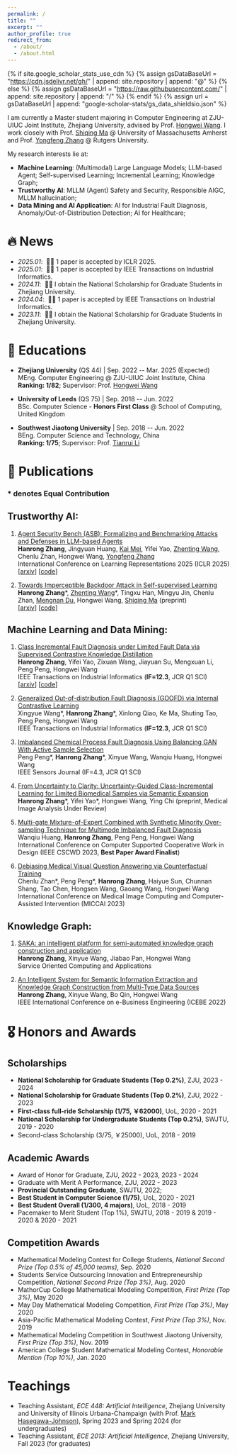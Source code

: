 ```yaml
---
permalink: /
title: ""
excerpt: ""
author_profile: true
redirect_from:
  - /about/
  - /about.html
---
```


{% if site.google_scholar_stats_use_cdn %}
{% assign gsDataBaseUrl = "https://cdn.jsdelivr.net/gh/" | append: site.repository | append: "@" %}
{% else %}
{% assign gsDataBaseUrl = "https://raw.githubusercontent.com/" | append: site.repository | append: "/" %}
{% endif %}
{% assign url = gsDataBaseUrl | append: "google-scholar-stats/gs_data_shieldsio.json" %}

<span class='anchor' id='about-me'></span>

I am currently a Master student majoring in Computer Engineering at ZJU-UIUC Joint Institute, Zhejiang University, advised by Prof. [Hongwei Wang](https://person.zju.edu.cn/en/hwang). I work closely with Prof. [Shiqing Ma](https://people.cs.umass.edu/~shiqingma/) @ University of Massachusetts Amherst and Prof. [Yongfeng Zhang](https://yongfeng.me/) @ Rutgers University.

My research interests lie at:
- **Machine Learning**: (Multimodal) Large Language Models; LLM-based Agent; Self-supervised Learning; Incremental Learning; Knowledge Graph;
- **Trustworthy AI**: MLLM (Agent) Safety and Security, Responsible AIGC, MLLM hallucination;
- **Data Mining and AI Application**: AI for Industrial Fault Diagnosis, Anomaly/Out-of-Distribution Detection; AI for Healthcare;
<!--
My research interest includes neural machine translation and computer vision. I have published more than 100 papers at the top international AI conferences with total <a href='https://scholar.google.com/citations?user=DhtAFkwAAAAJ'>google scholar citations <strong><span id='total_cit'>260000+</span></strong></a> (You can also use google scholar badge <a href='https://scholar.google.com/citations?user=DhtAFkwAAAAJ'><img src="https://img.shields.io/endpoint?url={{ url | url_encode }}&logo=Google%20Scholar&labelColor=f6f6f6&color=9cf&style=flat&label=citations"></a>). -->


# 🔥 News
- *2025.01*: &nbsp;🎉🎉 1 paper is accepted by ICLR 2025.
- *2025.01*: &nbsp;🎉🎉 1 paper is accepted by IEEE Transactions on Industrial Informatics.
- *2024.11*: &nbsp;🎉🎉 I obtain the National Scholarship for Graduate Students in Zhejiang University.
- *2024.04*: &nbsp;🎉🎉 1 paper is accepted by IEEE Transactions on Industrial Informatics.
- *2023.11*: &nbsp;🎉🎉 I obtain the National Scholarship for Graduate Students in Zhejiang University.


# 📖 Educations
- **Zhejiang University** (QS 44) | Sep. 2022 -- Mar. 2025 (Expected)<br>
  MEng. Computer Engineering @ ZJU-UIUC Joint Institute, China<br>
  **Ranking: 1/82**; Supervisor: Prof. [Hongwei Wang](https://person.zju.edu.cn/en/hwang)

- **University of Leeds** (QS 75) | Sep. 2018 -- Jun. 2022<br>
  BSc. Computer Science - **Honors First Class** @ School of Computing, United Kingdom

- **Southwest Jiaotong University** | Sep. 2018 -- Jun. 2022<br>
  BEng. Computer Science and Technology, China<br>
  **Ranking: 1/75**; Supervisor: Prof. [Tianrui Li](https://scholar.google.com/citations?user=CQ1HneMAAAAJ)


# 📝 Publications

### * denotes Equal Contribution

<!-- <div class='paper-box'><div class='paper-box-image'><div><div class="badge">CVPR 2016</div><img src='images/500x300.png' alt="sym" width="100%"></div></div>
<div class='paper-box-text' markdown="1">

[Deep Residual Learning for Image Recognition](https://openaccess.thecvf.com/content_cvpr_2016/papers/He_Deep_Residual_Learning_CVPR_2016_paper.pdf)

**Kaiming He**, Xiangyu Zhang, Shaoqing Ren, Jian Sun

[**Project**](https://scholar.google.com/citations?view_op=view_citation&hl=zh-CN&user=DhtAFkwAAAAJ&citation_for_view=DhtAFkwAAAAJ:ALROH1vI_8AC) <strong><span class='show_paper_citations' data='DhtAFkwAAAAJ:ALROH1vI_8AC'></span></strong>
- Lorem ipsum dolor sit amet, consectetur adipiscing elit. Vivamus ornare aliquet ipsum, ac tempus justo dapibus sit amet.
</div>
</div> -->

<!-- - [Lorem ipsum dolor sit amet, consectetur adipiscing elit. Vivamus ornare aliquet ipsum, ac tempus justo dapibus sit amet](https://github.com), A, B, C, **CVPR 2020** -->
## Trustworthy AI:
1. [Agent Security Bench (ASB): Formalizing and Benchmarking Attacks and Defenses in LLM-based Agents](https://arxiv.org/abs/2410.02644)<br>
**Hanrong Zhang**, Jingyuan Huang, [Kai Mei](https://dongyuanjushi.github.io/), Yifei Yao, [Zhenting Wang](https://zhentingwang.github.io/), Chenlu Zhan, Hongwei Wang, [Yongfeng Zhang](https://yongfeng.me/) <br>
International Conference on Learning Representations 2025 (ICLR 2025)
\[[arxiv](https://arxiv.org/abs/2410.02644)\] \[[code](https://github.com/agiresearch/ASB)\]

1. [Towards Imperceptible Backdoor Attack in Self-supervised Learning](https://arxiv.org/abs/2405.14672)<br>
**Hanrong Zhang**\*, [Zhenting Wang](https://zhentingwang.github.io/)\*, Tingxu Han, Mingyu Jin, Chenlu Zhan, [Mengnan Du](https://mengnandu.com/), Hongwei Wang, [Shiqing Ma](https://people.cs.umass.edu/~shiqingma/) (preprint)<br>
\[[arxiv](https://arxiv.org/abs/2405.14672)\] \[[code](https://github.com/Zhang-Henry/INACTIVE)\]



## Machine Learning and Data Mining:
1. [Class Incremental Fault Diagnosis under Limited Fault Data via Supervised Contrastive Knowledge Distillation](https://arxiv.org/pdf/2501.09525)<br>
**Hanrong Zhang**, Yifei Yao, Zixuan Wang, Jiayuan Su, Mengxuan Li, Peng Peng, Hongwei Wang<br>
IEEE Transactions on Industrial Informatics (**IF=12.3**, JCR Q1 SCI)<br>
\[[arxiv](https://arxiv.org/pdf/2501.09525)\] \[[code](https://github.com/Zhang-Henry/SCLIFD_TII)\]

1. [Generalized Out-of-distribution Fault Diagnosis (GOOFD) via Internal Contrastive Learning](https://ieeexplore.ieee.org/abstract/document/10510599)<br>
Xingyue Wang\*, **Hanrong Zhang**\*, Xinlong Qiao, Ke Ma, Shuting Tao, Peng Peng, Hongwei Wang<br>
IEEE Transactions on Industrial Informatics (**IF=12.3**, JCR Q1 SCI)

1. [Imbalanced Chemical Process Fault Diagnosis Using Balancing GAN With Active Sample Selection](https://ieeexplore.ieee.org/abstract/document/10114639)<br>
Peng Peng\*, **Hanrong Zhang**\*, Xinyue Wang, Wanqiu Huang, Hongwei Wang<br>
IEEE Sensors Journal (IF=4.3, JCR Q1 SCI)



1. [From Uncertainty to Clarity: Uncertainty-Guided Class-Incremental Learning for Limited Biomedical Samples via Semantic Expansion](https://arxiv.org/abs/2409.07757)<br>
**Hanrong Zhang**\*, Yifei Yao\*, Hongwei Wang, Ying Chi (preprint, Medical Image Analysis Under Review)

1. [Multi-gate Mixture-of-Expert Combined with Synthetic Minority Over-sampling Technique for Multimode Imbalanced Fault Diagnosis](https://ieeexplore.ieee.org/abstract/document/10152774)<br>
Wanqiu Huang, **Hanrong Zhang**, Peng Peng, Hongwei Wang<br>
International Conference on Computer Supported Cooperative Work in Design (IEEE CSCWD 2023, **Best Paper Award Finalist**)

1. [Debiasing Medical Visual Question Answering via Counterfactual Training](https://link.springer.com/chapter/10.1007/978-3-031-43895-0_36)<br>
Chenlu Zhan\*, Peng Peng\*, **Hanrong Zhang**, Haiyue Sun, Chunnan Shang, Tao Chen, Hongsen Wang, Gaoang Wang, Hongwei Wang<br>
International Conference on Medical Image Computing and Computer-Assisted Intervention (MICCAI 2023)


## Knowledge Graph:
1. [SAKA: an intelligent platform for semi-automated knowledge graph construction and application](https://link.springer.com/article/10.1007/s11761-023-00371-x)<br>
**Hanrong Zhang**, Xinyue Wang, Jiabao Pan, Hongwei Wang<br>
Service Oriented Computing and Applications

1. [An Intelligent System for Semantic Information Extraction and Knowledge Graph Construction from Multi-Type Data Sources](https://ieeexplore.ieee.org/abstract/document/10035077)<br>
**Hanrong Zhang**, Xinyue Wang, Bo Qin, Hongwei Wang<br>
IEEE International Conference on e-Business Engineering (ICEBE 2022)


# 🎖 Honors and Awards

## Scholarships
- **National Scholarship for Graduate Students (Top 0.2%)**, ZJU, 2023 - 2024
- **National Scholarship for Graduate Students (Top 0.2%)**, ZJU, 2022 - 2023
- **First-class full-ride Scholarship (1/75, ￥62000)**, UoL, 2020 - 2021
- **National Scholarship for Undergraduate Students (Top 0.2%)**, SWJTU, 2019 - 2020
- Second-class Scholarship (3/75, ￥25000), UoL, 2018 - 2019

## Academic Awards
- Award of Honor for Graduate, ZJU, 2022 - 2023, 2023 - 2024
- Graduate with Merit A Performance, ZJU, 2022 - 2023
- **Provincial Outstanding Graduate**, SWJTU, 2022;
- **Best Student in Computer Science (1/75)**, UoL, 2020 - 2021
- **Best Student Overall (1/300, 4 majors)**, UoL, 2018 - 2019
- Pacemaker to Merit Student (Top 1%), SWJTU, 2018 - 2019 & 2019 - 2020 & 2020 - 2021

## Competition Awards
- Mathematical Modeling Contest for College Students, *National Second Prize (Top 0.5% of 45,000 teams)*, Sep. 2020
- Students Service Outsourcing Innovation and Entrepreneurship Competition, *National Second Prize (Top 3%)*, Aug. 2020
- MathorCup College Mathematical Modeling Competition,  *First Prize (Top 3%)*, May 2020
- May Day Mathematical Modeling Competition, *First Prize (Top 3%)*, May 2020
- Asia-Pacific Mathematical Modeling Contest, *First Prize (Top 3%)*, Nov. 2019
- Mathematical Modeling Competition in Southwest Jiaotong University, *First Prize (Top 3%)*, Nov. 2019
- American College Student Mathematical Modeling Contest, *Honorable Mention (Top 10%)*, Jan. 2020

Teachings
======
- Teaching Assistant, *ECE 448: Artificial Intelligence*, Zhejiang University and University of Illinois Urbana-Champaign (with Prof. [Mark Hasegawa-Johnson](https://ece.illinois.edu/about/directory/faculty/jhasegaw)), Spring 2023 and Spring 2024 (for undergraduates)
- Teaching Assistant, *ECE 2013: Artificial Intelligence*, Zhejiang University, Fall 2023 (for graduates)

<!-- # 💻 Internships
- *2019.05 - 2020.02*, [Lorem](https://github.com/), China. -->


<script type='text/javascript' id='clustrmaps' src='//cdn.clustrmaps.com/map_v2.js?cl=ffffff&w=794&t=tt&d=AMZ-k4oe-eM7qEBL1st--OzUlbxHV1mLbULIhu5_dXQ'></script>
